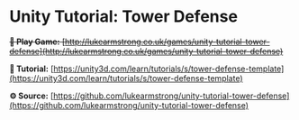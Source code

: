 # Unity Tutorial: Tower Defense

~~**👾 Play Game:**
[http://lukearmstrong.co.uk/games/unity-tutorial-tower-defense](http://lukearmstrong.co.uk/games/unity-tutorial-tower-defense)~~

**📖 Tutorial:**
[https://unity3d.com/learn/tutorials/s/tower-defense-template](https://unity3d.com/learn/tutorials/s/tower-defense-template)

**⚙️ Source:**
[https://github.com/lukearmstrong/unity-tutorial-tower-defense](https://github.com/lukearmstrong/unity-tutorial-tower-defense)